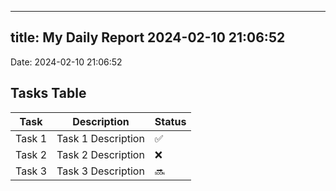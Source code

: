 
---
title: My Daily Report 2024-02-10 21:06:52
---

Date: 2024-02-10 21:06:52

## Tasks Table

| Task | Description | Status |
|------|-------------|--------|
| Task 1 | Task 1 Description | ✅ |
| Task 2 | Task 2 Description | ❌ |
| Task 3 | Task 3 Description | 🔜 |
